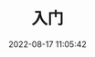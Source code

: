 ---
pageComponent:
  name: Catalogue
  data:
    path: 01.入门
title: 入门
date: 2022-08-17 11:05:42
permalink: /rookie/
sidebar: false
article: false
comment: false
editLink: false
---